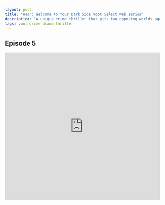 ```yaml
---
layout: post
title: "Asur: Welcome to Your Dark Side Voot Select Web series"
description: "A unique crime thriller that pits two opposing worlds against each other. The less explored, intricate world of forensic science and the deep mysticism of ancient Indian Mythology."
tags: voot crime drama thriller
---
```


## Episode 5

<div class="responsive-container">
<iframe src="https://drive.google.com/file/d/1i_qrB9EOnukHgzCCO-cyF7Qj3EkU_Onr/preview" frameborder="0" marginwidth="0" marginheight="0" scrolling="NO" width="100%" height="480" allowfullscreen=""></iframe>
<div style="width: 80px; height: 80px; position: absolute; opacity: 0; right: 0px; top: 0px;"> </div></div>
